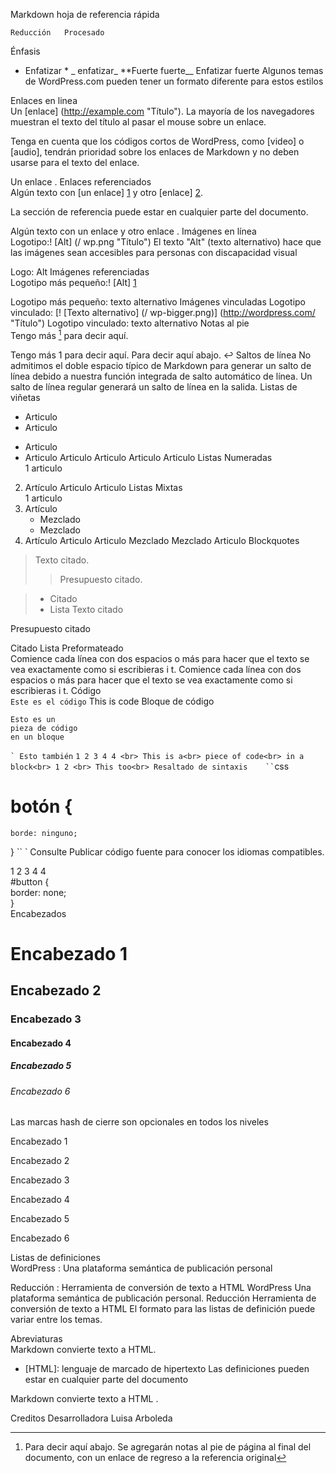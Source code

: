 Markdown hoja de referencia rápida

	Reducción	Procesado
Énfasis	
* Enfatizar * _ enfatizar_
**Fuerte fuerte__
Enfatizar
fuerte
Algunos temas de WordPress.com pueden tener un formato diferente para estos estilos

Enlaces en linea	
Un [enlace] (http://example.com "Título").
La mayoría de los navegadores muestran el texto del título al pasar el mouse sobre un enlace.

Tenga en cuenta que los códigos cortos de WordPress, como [video] o [audio], tendrán prioridad sobre los enlaces de Markdown y no deben usarse para el texto del enlace.

Un enlace .
Enlaces referenciados	
Algún texto con [un enlace] [1] y
otro [enlace] [2].

[1]: http://example.com/ "Título"
[2]: http://example.org/ "Título"
La sección de referencia puede estar en cualquier parte del documento.

Algún texto con un enlace y otro enlace .
Imágenes en línea	
Logotipo:! [Alt] (/ wp.png "Título")
El texto "Alt" (texto alternativo) hace que las imágenes sean accesibles para personas con discapacidad visual

Logo: Alt
Imágenes referenciadas	
Logotipo más pequeño:! [Alt] [1]

[1]: /wp-smaller.png "Título"
Logotipo más pequeño: texto alternativo
Imágenes vinculadas	
Logotipo vinculado: [! [Texto alternativo] (/ wp-bigger.png)]
(http://wordpress.com/ "Título")
Logotipo vinculado: texto alternativo
Notas al pie	
Tengo más [^ 1] para decir aquí.

[^ 1]: Para decir aquí abajo.
Se agregarán notas al pie de página al final del documento, con un enlace de regreso a la referencia original

Tengo más 1 para decir aquí.
Para decir aquí abajo. ↩
Saltos de línea	No admitimos el doble espacio típico de Markdown para generar un salto de línea debido a nuestra función integrada de salto automático de línea. Un salto de línea regular generará un salto de línea en la salida.	
Listas de viñetas	
* Articulo
* Articulo
- Articulo
- Articulo
Articulo
Articulo
Articulo
Articulo
Listas Numeradas	
1 articulo
2. Artículo
Articulo
Articulo
Listas Mixtas	
1 articulo
2. Artículo
   * Mezclado
   * Mezclado  
3. Artículo
Articulo
Articulo
Mezclado
Mezclado
Articulo
Blockquotes	
> Texto citado.
>> Presupuesto citado.

> * Citado 
> * Lista
Texto citado

Presupuesto citado

Citado
Lista
Preformateado	
  Comience cada línea con 
  dos espacios o más para 
  hacer que el texto se vea
  exactamente 
  como si escribieras i
  t.
Comience cada línea con 
dos espacios o más para 
hacer que el texto se vea
exactamente 
como si escribieras i
t.
Código	
`Este es el código`
This is code
Bloque de código	
~~~~
Esto es un 
pieza de código 
en un bloque
~~~~

`` `
Esto también
`` `
1
2
3
4 4
<br>
This is a<br>
piece of code<br>
in a block<br>
1
2
<br>
This too<br>
Resaltado de sintaxis	
`` `css
# botón {
    borde: ninguno;
}
`` `
Consulte Publicar código fuente para conocer los idiomas compatibles.

1
2
3
4 4
<br>
#button {<br>
    border: none;<br>
}<br>
Encabezados	
# Encabezado 1
## Encabezado 2
### Encabezado 3 
#### Encabezado 4 ####
##### Encabezado 5 #####
###### Encabezado 6 ######
Las marcas hash de cierre son opcionales en todos los niveles

Encabezado 1

Encabezado 2

Encabezado 3

Encabezado 4

Encabezado 5

Encabezado 6

Listas de definiciones	
WordPress
: Una plataforma semántica de publicación personal 

Reducción
: Herramienta de conversión de texto a HTML
WordPress
Una plataforma semántica de publicación personal.
Reducción
Herramienta de conversión de texto a HTML
El formato para las listas de definición puede variar entre los temas.

Abreviaturas	
Markdown convierte texto a HTML.

* [HTML]: lenguaje de marcado de hipertexto
Las definiciones pueden estar en cualquier parte del documento

Markdown convierte texto a HTML .

Creditos
Desarrolladora
Luisa Arboleda

